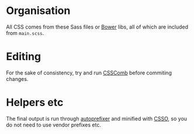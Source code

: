 # Organisation

All CSS comes from these Sass files or [Bower](http://bower.io) libs, all of which are included from `main.scss`.

# Editing

For the sake of consistency, try and run [CSSComb](https://github.com/csscomb/csscomb) before commiting changes.

# Helpers etc

The final output is run through [autoprefixer](https://github.com/ai/autoprefixer) and minified with [CSSO](https://github.com/css/csso), so you do not need to use vendor prefixes etc.

